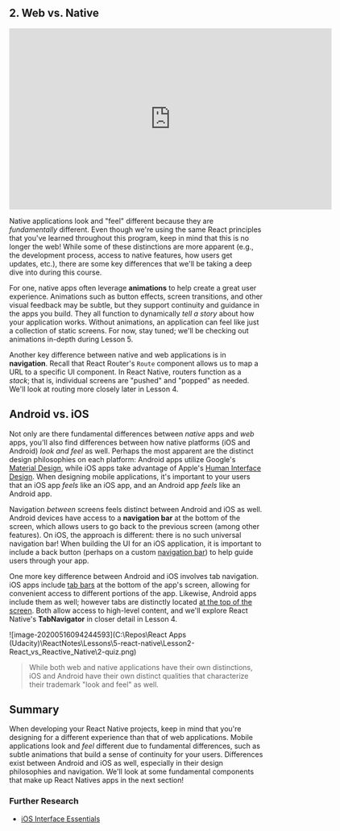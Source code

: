 ## 2. Web vs. Native



<iframe allowfullscreen="1" allow="accelerometer; autoplay; encrypted-media; gyroscope; picture-in-picture" title="YouTube video player" src="https://www.youtube.com/embed/R0Qf5a0Vxho?showinfo=0&amp;rel=0&amp;autohide=1&amp;vq=hd720&amp;hl=en-us&amp;cc_load_policy=0&amp;enablejsapi=1&amp;origin=https%3A%2F%2Fclassroom.udacity.com&amp;widgetid=297" id="widget298" width="640" height="360" frameborder="0"></iframe>



Native applications look and "feel" different because they are *fundamentally* different. Even though we're using the same React principles that  you've learned throughout this program, keep in mind that this is no  longer the web! While some of these distinctions are more apparent  (e.g., the development process, access to native features, how users get updates, etc.), there are some key differences that we'll be taking a  deep dive into during this course.

For one, native apps often leverage **animations** to  help create a great user experience. Animations such as button effects,  screen transitions, and other visual feedback may be subtle, but they  support continuity and guidance in the apps you build. They all function to dynamically *tell a story* about how your application works.  Without animations, an application can feel like just a collection of  static screens. For now, stay tuned; we'll be checking out animations  in-depth during Lesson 5.

Another key difference between native and web applications is in **navigation**. Recall that React Router's `Route` component allows us to map a URL to a specific UI component. In React Native, routers function as a *stack*; that is, individual screens are "pushed" and "popped" as needed. We'll look at routing more closely later in Lesson 4.



## Android vs. iOS

Not only are there fundamental differences between *native* apps and *web* apps, you'll also find differences between how native platforms (iOS and Android) *look and feel* as well. Perhaps the most apparent are the distinct design philosophies on each platform: Android apps utilize Google's [Material Design](https://material.io/guidelines/material-design/introduction.html), while iOS apps take advantage of Apple's [Human Interface Design](https://developer.apple.com/ios/human-interface-guidelines/overview/themes/). When designing mobile applications, it's important to your users that an iOS app *feels* like an iOS app, and an Android app *feels* like an Android app.

Navigation *between* screens feels distinct between Android and iOS as well. Android devices have access to a **navigation bar** at the bottom of the screen, which allows users to go back to the  previous screen (among other features). On iOS, the approach is  different: there is no such universal navigation bar! When building the  UI for an iOS application, it is important to include a back button  (perhaps on a custom [navigation bar](https://developer.apple.com/ios/human-interface-guidelines/bars/navigation-bars/)) to help guide users through your app.

One more key difference between Android and iOS involves tab navigation. iOS apps include [tab bars](https://developer.apple.com/ios/human-interface-guidelines/bars/tab-bars/) at the bottom of the app's screen, allowing for convenient access to  different portions of the app. Likewise, Android apps include them as  well; however tabs are distinctly located [at the top of the screen](https://material.io/guidelines/components/tabs.html). Both allow access to high-level content, and we'll explore React Native's **TabNavigator** in closer detail in Lesson 4.

![image-20200516094244593](C:\Repos\React Apps (Udacity)\ReactNotes\Lessons\5-react-native\Lesson2-React_vs_Reactive_Native\2-quiz.png)

> While both web and native applications have their own distinctions, iOS  and Android have their own distinct qualities that characterize their  trademark "look and feel" as well.
>

## Summary

When developing your React Native projects, keep in mind that you're  designing for a different experience than that of web applications.  Mobile applications look and *feel* different due to fundamental  differences, such as subtle animations that build a sense of continuity  for your users. Differences exist between Android and iOS as well,  especially in their design philosophies and navigation. We'll look at  some fundamental components that make up React Natives apps in the next  section!

### Further Research

- [iOS Interface Essentials](https://developer.apple.com/ios/human-interface-guidelines/overview/interface-essentials/)